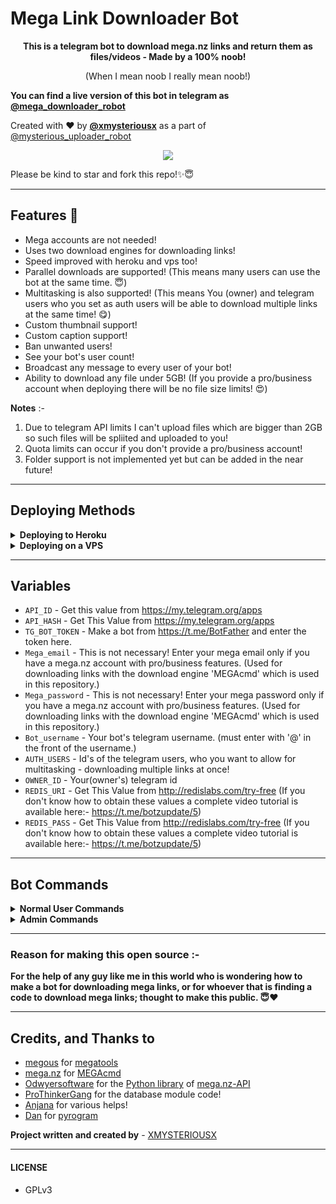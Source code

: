 # Mega Link Downloader Bot
<p align="center"><b>This is a telegram bot to download mega.nz links and return them as files/videos - Made by a 100% noob!</b></p>

<p align="center">(When I mean noob I really mean noob!)</p>

<b>You can find a live version of this bot in telegram as [@mega_downloader_robot](https://t.me/mega_downloader_robot)</b>

Created with ❤️ by <b>[@xmysteriousx](https://t.me/xmysteriousx)</b> as a part of [@mysterious_uploader_robot](https://t.me/mysterious_uploader_robot)

<p align="center"><a href="https://t.me/rezoth_tm"><img src="https://img.shields.io/badge/Telegram-Join%20Telegram%20Group-blue.svg?logo=telegram"></a></p>

Please be kind to star and fork this repo!✨😇
<br>

---

## Features 💫
 - Mega accounts are not needed!
 - Uses two download engines for downloading links!
 - Speed improved with heroku and vps too!
 - Parallel downloads are supported! (This means many users can use the bot at the same time. 😇)
 - Multitasking is also supported! (This means You (owner) and telegram users who you set as auth users will be able to download multiple links at the same time! 😋)
 - Custom thumbnail support!
 - Custom caption support!
 - Ban unwanted users!
 - See your bot's user count!
 - Broadcast any message to every user of your bot!
 - Ability to download any file under 5GB! (If you provide a pro/business account when deploying there will be no file size limits! 😍)

<b>Notes</b> :- 
1. Due to telegram API limits I can't upload files which are bigger than 2GB so such files will be spliited and uploaded to you!
2. Quota limits can occur if you don't provide a pro/business account!
3. Folder support is not implemented yet but can be added in the near future!
---

## Deploying Methods

<details>
  <summary><b>Deploying to Heroku</b></summary>

<br>

- Examples of needed bot variables are mentioned below in this readme!
 
 <b>Note</b> :- Downloads are speed on heroku too! 😍

<br>
  
[![Deploy](https://www.herokucdn.com/deploy/button.svg)](https://heroku.com/deploy?template=https://github.com/tejasrk2002/mega-link-downloader-bot
</details>

<details>
  <summary><b>Deploying on a VPS</b></summary>

<br>

**Make an Ubuntu 20.04 (LTS) x64 vps!** (All the commands below are given assuming that you use a Ubuntu 20.04 (LTS) x64 vps!)
- Then execute the below commands. 👇
```sh  
sudo apt update
```
```sh  
sudo apt upgrade
```
```sh  
apt-get update
```
```sh  
apt-get install tmux
```
```sh  
apt install meson
```
```sh  
sudo apt-get install libtool libglib2.0-dev gobject-introspection libgmp3-dev nettle-dev asciidoc glib-networking openssl libcurl4-openssl-dev libssl-dev
```
```sh  
git clone https://github.com/XMYSTERlOUSX/megatools
```
```sh  
cd megatools
```
```sh  
meson b
```
```sh  
ninja -C b
```
```sh  
sudo ninja -C b install
```
```sh  
cd
```
```sh  
wget https://mega.nz/linux/MEGAsync/xUbuntu_20.04/amd64/megacmd-xUbuntu_20.04_amd64.deb
```
```sh  
sudo apt install ./megacmd-xUbuntu_20.04_amd64.deb
```
(Ignore the warning "Download is performed unsandboxed as root as file" if it is shown...Continue with the other steps now!)
```sh  
tmux
``` 
**Now there are two methods to go further!**
- Method 1
  
  - Fork my repo. In the repo go inside to the `sample_config.py` and copy all the code in it. In your forked repo, create a file named `config.py` and paste the whole code in it. 
  - Then edit the values in it with your values! (Inside your `config.py` file you will see the examples of how to edit the fields.)
  - Then execute the below commands. 👇

```sh  
git clone You_forked_repo_url
```
```sh  
apt install python3-pip
```
```sh  
apt install ffmpeg
```
```sh  
cd mega-link-downloader-bot
```
```sh  
pip3 install -r requirements.txt
```
```sh  
python3 bot.py
```
Now If you did everything correctly bot will be running successfully! 🥳

- Method 2

  - Execute the below commands. 👇

```sh  
git clone https://github.com/XMYSTERlOUSX/mega-link-downloader-bot
```
```sh  
apt install python3-pip
```
```sh  
apt install ffmpeg
```
```sh  
cd mega-link-downloader-bot
```
```sh  
pip3 install -r requirements.txt
```
```sh  
cp sample_config.py config.py
```
```sh  
nano config.py
```
  - Now you will be inside the `config.py` file.
  - Then edit the values in it with your values! (Inside your `config.py` file you will see the examples of how to edit the fields.)
  - (For pasting letters, copy any value you want and take the curser to the place you want by arrow keys and right click the mouse! 😅)
  - After editing all with appropriate values as mentioned in the config file press Ctrl + X from your keyboard.
  - Then press y in your keyboard.
  - Then execute the below command. 👇
  
```sh  
python3 bot.py
```
Now If you did everything correctly, the bot will be running successfully! 🥳
</details>

---

## Variables
- `API_ID` -  Get this value from https://my.telegram.org/apps
- `API_HASH` - Get This Value from https://my.telegram.org/apps
- `TG_BOT_TOKEN` - Make a bot from https://t.me/BotFather and enter the token here.
- `Mega_email` - This is not necessary! Enter your mega email only if you have a mega.nz account with pro/business features. (Used for downloading links with the download engine 'MEGAcmd' which is used in this repository.)
- `Mega_password` - This is not necessary! Enter your mega password only if you have a mega.nz account with pro/business features. (Used for downloading links with the download engine 'MEGAcmd' which is used in this repository.)
- `Bot_username` - Your bot's telegram username. (must enter with '@' in the front of the username.)
- `AUTH_USERS` - Id's of the telegram users, who you want to allow for multitasking - downloading multiple links at once!
- `OWNER_ID` - Your(owner's) telegram id
- `REDIS_URI` - Get This Value from http://redislabs.com/try-free (If you don't know how to obtain these values a complete video tutorial is available here:- https://t.me/botzupdate/5)
- `REDIS_PASS` - Get This Value from http://redislabs.com/try-free (If you don't know how to obtain these values a complete video tutorial is available here:- https://t.me/botzupdate/5)

---

## Bot Commands

<details>
  <summary><b>Normal User Commands</b></summary>

<br>

- `/start` - To check if the bot is alive!
- `/help` - To get the detailed help guide of using the bot!
- `/deletethumbnail` - To delete your saved custom thumbnail!
</details>

<details>
  <summary><b>Admin Commands</b></summary>

<br>

- `/mega_ini` - If you are the bot owner (who deploys the bot) and have a pro/business account; In addition to providing your mega credentials in config variables when deploying the bot, you will have to create a mega.ini file for using with the download engine 'megatools' which is used in this repository. Going through this step is essential if you are willing to avoid quota limits when downloading links!
 
<b>Create a new text file in notepad or from any other method. Copy the code shown below and paste it in your newly created text file. Replace the values with your actual credentials! Then save the file as "mega.ini"</b>

```sh  
[Login]
Username = your-mega-email-without-inverted-commas
Password = your-mega-password-without-inverted-commas

[Network]
# 1MiB/s
SpeedLimit = 0

[UI]
Colors = true
``` 

<b>Note :- In the above code change only the "Username" and the "Password" with your credentials. Keep others exactly as it is and save the file as "mega.ini"</b>
 
Now send your "mega.ini" file to your bot and as a reply to it send the command <code>/mega_ini</code> 
<br>
 
- `/black` - To ban unwanted users from the bot! <br>
(<b>Syntax of sending the commnad to the bot is</b>:- <code>/black</code> <i>userid</i>)<br>

- `/unblack` - To unban banned users from the bot! <br>
(<b>Syntax of sending the commnad to the bot is</b>:- <code>/unblack</code> <i>userid</i>)<br>
 
- `/lisblack` - To get the telegram id list of banned user's from the bot!<br>
 
- `/broadcast` - To broadcast a message to all the users of the bot! <br>
(<b>Syntax of sending the commnad to the bot is</b>:- <code>/broadcast</code> <i>as a reply to the message that you want to broadcast!</i>)<br>

- `/stats` - To get the total number of users who has used your bot!
</details>

---

### Reason for making this open source :-

<b>For the help of any guy like me in this world who is wondering how to make a bot for downloading mega links, or for whoever that is finding a code to download mega links; thought to make this public. 😇❤️</b>

---

## Credits, and Thanks to

* [megous](https://github.com/megous) for [megatools](https://megatools.megous.com)
* [mega.nz](https://mega.nz) for [MEGAcmd](https://github.com/meganz/MEGAcmd)
* [Odwyersoftware](https://github.com/odwyersoftware) for the [Python library](https://github.com/odwyersoftware/mega.py) of [mega.nz-API](https://mega.nz/API) 
* [ProThinkerGang](https://github.com/ProThinkerGang) for the database module code!
* [Anjana](https://github.com/AnjanaMadu) for various helps!
* [Dan](https://github.com/delivrance) for [pyrogram](https://github.com/Pyrogram)

<b>Project written and created by</b> - [XMYSTERIOUSX](https://github.com/XMYSTERlOUSX)

---

#### LICENSE

- GPLv3
